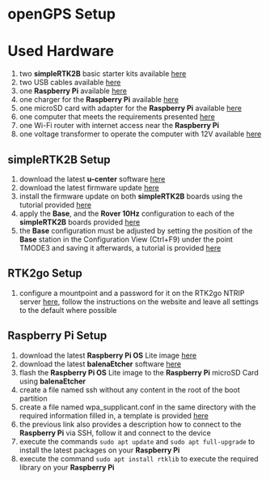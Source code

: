 # openGPS Setup

# Used Hardware
1. two **simpleRTK2B** basic starter kits available [here](https://www.ardusimple.com/product/simplertk2b-basic-starter-kit-ip65/)
2. two USB cables available [here](https://www.amazon.de/AmazonBasics-Male-Micro-Cable-Black/dp/B07232M876/)
3. one **Raspberry Pi** available [here](https://www.raspberrypi.org/products/raspberry-pi-4-model-b/)
4. one charger for the **Raspberry Pi** available [here](https://www.raspberrypi.org/products/type-c-power-supply/)
5. one microSD card with adapter for the **Raspberry Pi** available [here](https://www.amazon.de/SanDisk-Ultra-Micro-Adapter-SDSQUNC-016G-GN6MA/dp/B010Q57SEE/)
6. one computer that meets the requirements presented [here](https://geizhals.at/?cat=nb&xf=10929_Windows+10%7E13345_LTE%7E13732_2%7E2379_15%7E83_Touchscreen%7E9_1920x1080)
7. one Wi-Fi router with internet access near the **Raspberry Pi**
8. one voltage transformer to operate the computer with 12V available [here](https://www.amazon.de/Spannungswandler-Wechselrichter-BESTEK-Zigarettenanzünder-Autobatterieclips/dp/B00JGJL4ZQ/)

## simpleRTK2B Setup
1. download the latest **u-center** software [here](https://www.u-blox.com/en/product/u-center)
2. download the latest firmware update [here](https://www.u-blox.com/en/product/zed-f9p-module#tab-documentation-resources)
3. install the firmware update on both **simpleRTK2B** boards using the tutorial provided [here](https://www.ardusimple.com/zed-f9p-firmware-update-with-simplertk2b/)
4. apply the **Base**, and the **Rover 10Hz** configuration to each of the **simpleRTK2B** boards provided [here](https://www.ardusimple.com/configuration-files/)
5. the **Base** configuration must be adjusted by setting the position of the **Base** station in the Configuration View (Ctrl+F9) under the point TMODE3 and saving it afterwards, a tutorial is provided [here](https://www.youtube.com/watch?v=FpkUXmM7mrc)

## RTK2go Setup
1. configure a mountpoint and a password for it on the RTK2go NTRIP server [here](http://www.rtk2go.com/new-reservation/), follow the instructions on the website and leave all settings to the default where possible

## Raspberry Pi Setup
1. download the latest **Raspberry Pi OS** Lite image [here](https://www.raspberrypi.org/software/operating-systems/)
2. download the latest **balenaEtcher** software [here](https://www.balena.io/etcher/)
3. flash the **Raspberry Pi OS** Lite image to the **Raspberry Pi** microSD Card using **balenaEtcher**
4. create a file named ssh without any content in the root of the boot partition
5. create a file named wpa_supplicant.conf in the same directory with the required information filled in, a template is provided [here](https://medium.com/coinmonks/run-raspberry-pi-in-a-true-headless-state-cfb3431667de)
6. the previous link also provides a description how to connect to the **Raspberry Pi** via SSH, follow it and connect to the device
7. execute the commands ```sudo apt update``` and ```sudo apt full-upgrade``` to install the latest packages on your **Raspberry Pi**
8. execute the command ```sudo apt install rtklib``` to execute the required library on your **Raspberry Pi**





